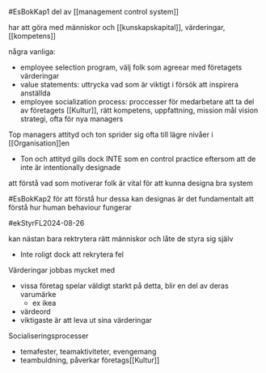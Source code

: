 #EsBokKap1 
del av [[management control system]]

har att göra med människor och [[kunskapskapital]], värderingar, [[kompetens]]

några vanliga:
- employee selection program, välj folk som agreear med företagets värderingar
- value statements: uttrycka vad som är viktigt i försök att inspirera anställda
- employee socialization process: proccesser för medarbetare att ta del av företagets [[Kultur]], rätt kompetens, uppfattning, mission mål vision strategi, ofta för nya managers

Top managers attityd och ton sprider sig ofta till lägre nivåer i [[Organisation]]en
- Ton och attityd gills dock INTE som en control practice eftersom att de inte är intentionally designade

att förstå vad som motiverar folk är vital för att kunna designa bra system

#EsBokKap2
för att förstå hur dessa kan designas är det fundamentalt att förstå hur human behaviour fungerar


#ekStyrFL2024-08-26

kan nästan bara rektrytera rätt människor och låte de styra sig själv
- Inte roligt dock att rekrytera fel

Värderingar jobbas mycket med
- vissa företag spelar väldigt starkt på detta, blir en del av deras varumärke
	- ex ikea
- värdeord
- viktigaste är att leva ut sina värderingar

Socialiseringsprocesser
- temafester, teamaktiviteter, evengemang
- teambuldning, påverkar företags[[Kultur]]

